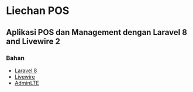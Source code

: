 # Liechan POS

## Aplikasi POS dan Management dengan Laravel 8 and Livewire 2

### Bahan

<ul>
    <li><a href="https://laravel.com/">Laravel 8</a></li>
    <li><a href="https://laravel-livewire.com/">Livewire</a></li>
    <li><a href="https://adminlte.io/">AdminLTE</a></li>
</ul>